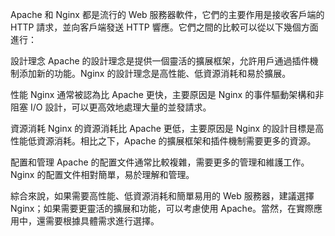 Apache 和 Nginx 都是流行的 Web 服務器軟件，它們的主要作用是接收客戶端的 HTTP 請求，並向客戶端發送 HTTP 響應。它們之間的比較可以從以下幾個方面進行：

設計理念
Apache 的設計理念是提供一個靈活的擴展框架，允許用戶通過插件機制添加新的功能。Nginx 的設計理念是高性能、低資源消耗和易於擴展。

性能
Nginx 通常被認為比 Apache 更快，主要原因是 Nginx 的事件驅動架構和非阻塞 I/O 設計，可以更高效地處理大量的並發請求。

資源消耗
Nginx 的資源消耗比 Apache 更低，主要原因是 Nginx 的設計目標是高性能低資源消耗。相比之下，Apache 的擴展框架和插件機制需要更多的資源。

配置和管理
Apache 的配置文件通常比較複雜，需要更多的管理和維護工作。Nginx 的配置文件相對簡單，易於理解和管理。

綜合來說，如果需要高性能、低資源消耗和簡單易用的 Web 服務器，建議選擇 Nginx；如果需要更靈活的擴展和功能，可以考慮使用 Apache。當然，在實際應用中，還需要根據具體需求進行選擇。




